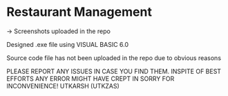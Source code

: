 # Restaurant Management

-> Screenshots uploaded in the repo

Designed .exe file using VISUAL BASIC 6.0

Source code file has not been uploaded in the repo due to obvious reasons


PLEASE REPORT ANY ISSUES IN CASE YOU FIND THEM. INSPITE OF BEST EFFORTS ANY ERROR MIGHT HAVE CREPT IN SORRY FOR INCONVENIENCE!
UTKARSH (UTKZAS)
